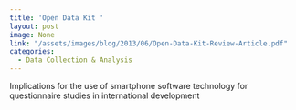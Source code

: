 ```yaml
---
title: 'Open Data Kit '
layout: post
image: None
link: "/assets/images/blog/2013/06/Open-Data-Kit-Review-Article.pdf"
categories:
  - Data Collection & Analysis
---
```


 Implications for the use of smartphone software technology for questionnaire studies in international development
